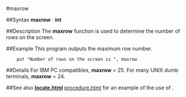 
#maxrow

##Syntax
**maxrow** : **int**



##Description
The **maxrow** function is used to determine the number of rows on the screen.



##Example
This program outputs the maximum row number.


        put "Number of rows on the screen is ", maxrow
##Details
For IBM PC compatibles, **maxrow** = 25. For many UNIX dumb terminals, **maxrow** = 24. 



##See also
**[locate.html](locate)** [procedure.html](procedure) for an example of the use of **[](maxrow)**.


